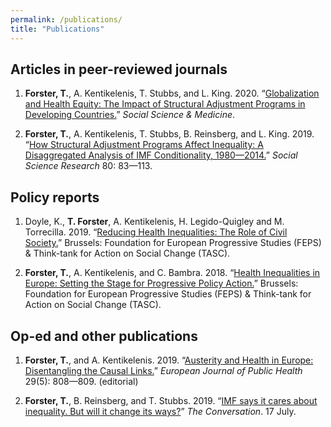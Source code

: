```yaml
---
permalink: /publications/
title: "Publications"
---
```


## Articles in peer-reviewed journals

1. **Forster, T.**, A. Kentikelenis, T. Stubbs, and L. King. 2020. “[Globalization and Health Equity: The Impact of Structural Adjustment Programs in Developing Countries.](https://doi.org/10.1016/j.socscimed.2019.112496)” *Social Science & Medicine*.

1. **Forster, T.**, A. Kentikelenis, T. Stubbs, B. Reinsberg, and L. King. 2019. “[How Structural Adjustment Programs Affect Inequality: A Disaggregated Analysis of IMF Conditionality, 1980—2014.](https://doi.org/10.1016/j.ssresearch.2019.01.001)” *Social Science Research* 80: 83—113.


## Policy reports

1. Doyle, K., **T. Forster**, A. Kentikelenis, H. Legido-Quigley and M. Torrecilla. 2019. “[Reducing Health Inequalities: The Role of Civil Society.](https://www.tasc.ie/assets/files/pdf/1953_tasc_health__inequalities_report_2019-final.pdf)” Brussels: Foundation for European Progressive Studies (FEPS) & Think-tank for Action on Social Change (TASC).

1. **Forster, T.**, A. Kentikelenis, and C. Bambra. 2018. “[Health Inequalities in Europe: Setting the Stage for Progressive Policy Action.](https://refubium.fu-berlin.de/handle/fub188/23222)” Brussels: Foundation for European Progressive Studies (FEPS) & Think-tank for Action on Social Change (TASC).


## Op-ed and other publications

1. **Forster, T.**, and A. Kentikelenis. 2019. “[Austerity and Health in Europe: Disentangling the Causal Links.](https://doi.org/10.1093/eurpub/cky249)” *European Journal of Public Health* 29(5): 808—809. (editorial)

1. **Forster, T.**, B. Reinsberg, and T. Stubbs. 2019. “[IMF says it cares about inequality. But will it change its ways?](http://theconversation.com/imf-says-it-cares-about-inequality-but-will-it-change-its-ways-120105)” *The Conversation*. 17 July.
